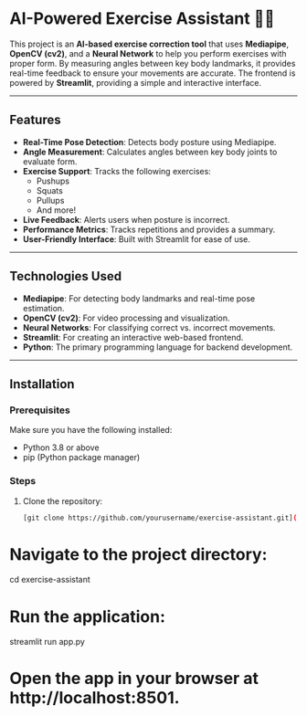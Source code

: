 # AI-Powered Exercise Assistant 🏋️‍♂️

This project is an **AI-based exercise correction tool** that uses **Mediapipe**, **OpenCV (cv2)**, and a **Neural Network** to help you perform exercises with proper form. By measuring angles between key body landmarks, it provides real-time feedback to ensure your movements are accurate. The frontend is powered by **Streamlit**, providing a simple and interactive interface.

---

## Features

- **Real-Time Pose Detection**: Detects body posture using Mediapipe.
- **Angle Measurement**: Calculates angles between key body joints to evaluate form.
- **Exercise Support**: Tracks the following exercises:
  - Pushups
  - Squats
  - Pullups
  - And more!
- **Live Feedback**: Alerts users when posture is incorrect.
- **Performance Metrics**: Tracks repetitions and provides a summary.
- **User-Friendly Interface**: Built with Streamlit for ease of use.

---

## Technologies Used

- **Mediapipe**: For detecting body landmarks and real-time pose estimation.
- **OpenCV (cv2)**: For video processing and visualization.
- **Neural Networks**: For classifying correct vs. incorrect movements.
- **Streamlit**: For creating an interactive web-based frontend.
- **Python**: The primary programming language for backend development.

---

## Installation

### Prerequisites
Make sure you have the following installed:
- Python 3.8 or above
- pip (Python package manager)

### Steps

1. Clone the repository:
   ```bash
   [git clone https://github.com/yourusername/exercise-assistant.git](https://github.com/harsh21052842/AI-Personal-Trainer.git)

# Navigate to the project directory:
cd exercise-assistant

# Run the application:
streamlit run app.py

# Open the app in your browser at http://localhost:8501.

